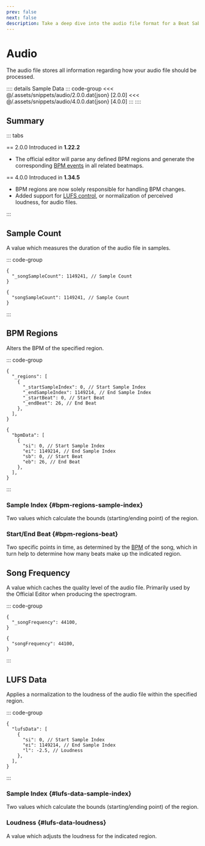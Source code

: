 ```yaml
---
prev: false
next: false
description: Take a deep dive into the audio file format for a Beat Saber map.
---
```


# Audio

The audio file stores all information regarding how your audio file should be processed.

:::: details Sample Data
::: code-group
<<< @/.assets/snippets/audio/2.0.0.dat{json} [2.0.0]
<<< @/.assets/snippets/audio/4.0.0.dat{json} [4.0.0]
:::
::::

## Summary

::: tabs

== 2.0.0
Introduced in **1.22.2**

- The official editor will parse any defined BPM regions
  and generate the corresponding [BPM events](./lightshow.md#bpm-events) in all related beatmaps.

== 4.0.0
Introduced in **1.34.5**

- BPM regions are now solely responsible for handling BPM changes.
- Added support for [LUFS control](#lufs-data), or normalization of perceived loudness, for audio files.

:::

## Sample Count

A value which measures the duration of the audio file in samples.

::: code-group

```jsonc [2.0.0]
{
  "_songSampleCount": 1149241, // Sample Count
}
```

```jsonc [4.0.0]
{
  "songSampleCount": 1149241, // Sample Count
}
```

:::

## BPM Regions

Alters the BPM of the specified region.

::: code-group

```jsonc [2.0.0]
{
  "_regions": [
    {
      "_startSampleIndex": 0, // Start Sample Index
      "_endSampleIndex": 1149214, // End Sample Index
      "_startBeat": 0, // Start Beat
      "_endBeat": 26, // End Beat
    },
  ],
}
```

```jsonc [4.0.0]
{
  "bpmData": [
    {
      "si": 0, // Start Sample Index
      "ei": 1149214, // End Sample Index
      "sb": 0, // Start Beat
      "eb": 26, // End Beat
    },
  ],
}
```

:::

### Sample Index {#bpm-regions-sample-index}

Two values which calculate the bounds (starting/ending point) of the region.

### Start/End Beat {#bpm-regions-beat}

Two specific points in time, as determined by the [BPM](info.md#bpm) of the song,
which in turn help to determine how many beats make up the indicated region.

## Song Frequency

A value which caches the quality level of the audio file.
Primarily used by the Official Editor when producing the spectrogram.

::: code-group

```jsonc [2.0.0]
{
  "_songFrequency": 44100,
}
```

```jsonc [4.0.0]
{
  "songFrequency": 44100,
}
```

:::

## LUFS Data

Applies a normalization to the loudness of the audio file within the specified region.

::: code-group

```jsonc [4.0.0]
{
  "lufsData": [
    {
      "si": 0, // Start Sample Index
      "ei": 1149214, // End Sample Index
      "l": -2.5, // Loudness
    },
  ],
}
```

:::

### Sample Index {#lufs-data-sample-index}

Two values which calculate the bounds (starting/ending point) of the region.

### Loudness {#lufs-data-loudness}

A value which adjusts the loudness for the indicated region.
